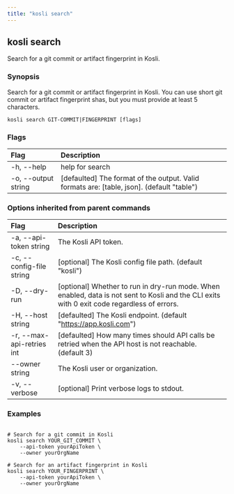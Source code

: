 ```yaml
---
title: "kosli search"
---
```


## kosli search

Search for a git commit or artifact fingerprint in Kosli.

### Synopsis

Search for a git commit or artifact fingerprint in Kosli. 
You can use short git commit or artifact fingerprint shas, but you must provide at least 5 characters.


```shell
kosli search GIT-COMMIT|FINGERPRINT [flags]
```

### Flags
| Flag | Description |
| :--- | :--- |
|    -h, --help  |  help for search  |
|    -o, --output string  |  [defaulted] The format of the output. Valid formats are: [table, json]. (default "table")  |


### Options inherited from parent commands
| Flag | Description |
| :--- | :--- |
|    -a, --api-token string  |  The Kosli API token.  |
|    -c, --config-file string  |  [optional] The Kosli config file path. (default "kosli")  |
|    -D, --dry-run  |  [optional] Whether to run in dry-run mode. When enabled, data is not sent to Kosli and the CLI exits with 0 exit code regardless of errors.  |
|    -H, --host string  |  [defaulted] The Kosli endpoint. (default "https://app.kosli.com")  |
|    -r, --max-api-retries int  |  [defaulted] How many times should API calls be retried when the API host is not reachable. (default 3)  |
|        --owner string  |  The Kosli user or organization.  |
|    -v, --verbose  |  [optional] Print verbose logs to stdout.  |


### Examples

```shell

# Search for a git commit in Kosli
kosli search YOUR_GIT_COMMIT \
	--api-token yourApiToken \
	--owner yourOrgName

# Search for an artifact fingerprint in Kosli
kosli search YOUR_FINGERPRINT \
	--api-token yourApiToken \
	--owner yourOrgName

```

